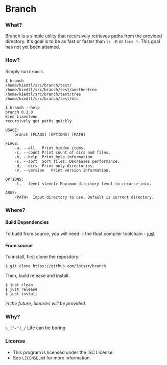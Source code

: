 # Branch

### What?
Branch is a simple utility that recursively retrieves paths from 
the provided directory. It's goal is to be as fast or faster than
`ls -R` or `fine *`. This goal has not yet been attained.

### How?
Simply run `branch`.

```
$ branch
/home/kiedtl/src/branch/test/
/home/kiedtl/src/branch/test/anothertree
/home/kiedtl/src/branch/test/tree
/home/kiedtl/src/branch/test/etc
```

```
$ branch --help
branch 0.1.0
Kied Llaentenn
recursively get paths quickly.

USAGE:
	branch [FLAGS] [OPTIONS] [PATH]

FLAGS:
	-a, --all	Print hidden items.
	-c, --count	Print count of dirs and files.
	-h, --help	Print help information.
	-s, --sort	Sort files. Decreases performance.
	-d, --dirs	Print only directories.
	-V, --version	Print version information.

OPTIONS:
	-l, --level <level>	Maximum directory level to recurse into.

ARGS:
	<PATH>	Input directory to use. Default is current directory.
```

### Where?
#### Build Dependencies
To build from source, you will need:
	- the Rust compiler toolchain
	- [just](https://github.com/casey/just)

#### From source
To install, first clone the repository:
```
$ git clone https://github.com/lptstr/branch
```
Then, build release and install.
```
$ just clean
$ just release
$ just install
```

*in the future, binaries will be provided.*

### Why?
`\_(°-°)_/`
Life can be boring 

### License
- This program is licensed under the ISC License.
- See `LICENSE.md` for more information.
